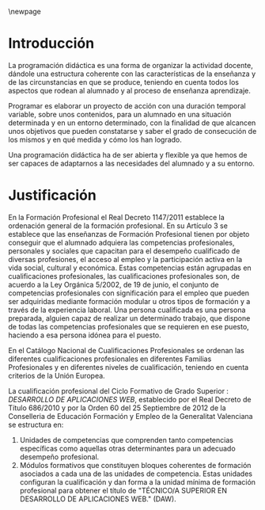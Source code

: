 \newpage 

# Introducción

La programación didáctica es una forma de organizar la actividad
docente, dándole una estructura coherente con las características de la
enseñanza y de las circunstancias en que se produce, teniendo en cuenta
todos los aspectos que rodean al alumnado y al proceso de enseñanza
aprendizaje.

Programar es elaborar un proyecto de acción con una duración temporal
variable, sobre unos contenidos, para un alumnado en una situación
determinada y en un entorno determinado, con la finalidad de que alcancen
unos objetivos que pueden constatarse y saber el grado de consecución de los
mismos y en qué medida y cómo los han logrado.

Una programación didáctica ha de ser abierta y flexible ya que hemos de
ser capaces de adaptarnos a las necesidades del alumnado y a su entorno.

# Justificación 

En la Formación Profesional el Real Decreto 1147/2011 establece la
ordenación general de la formación profesional. En su Artículo 3 se establece
que las enseñanzas de Formación Profesional tienen por objeto conseguir que
el alumnado adquiera las competencias profesionales, personales y sociales
que capacitan para el desempeño cualificado de diversas profesiones, el
acceso al empleo y la participación activa en la vida social, cultural y
económica.
Estas competencias están agrupadas en cualificaciones profesionales,
las cualificaciones profesionales son, de acuerdo a la Ley Orgánica 5/2002, de
19 de junio, el conjunto de competencias profesionales con significación para el
empleo que pueden ser adquiridas mediante formación modular u otros tipos
de formación y a través de la experiencia laboral.
Una persona cualificada es una persona preparada, alguien capaz de
realizar un determinado trabajo, que dispone de todas las competencias
profesionales que se requieren en ese puesto, haciendo a esa persona idónea
para el puesto.

En el Catálogo Nacional de Cualificaciones Profesionales se ordenan las
diferentes cualificaciones profesionales en diferentes Familias Profesionales y
en diferentes niveles de cualificación, teniendo en cuenta criterios de la Unión
Europea.

La cualificación profesional del Ciclo Formativo de Grado Superior : *DESARROLLO DE APLICACIONES WEB*, establecido por el Real
Decreto de Título 686/2010 y por la Orden 60 del 25 Septiembre de 2012 de la Conselleria de
Educación Formación y Empleo de la Generalitat Valenciana se estructura en:

1. Unidades de competencias que comprenden tanto competencias específicas como aquellas otras determinantes para un adecuado desempeño profesional.
2. Módulos formativos que constituyen bloques coherentes de formación asociados a cada una de las unidades de competencia. Estas unidades configuran la cualificación y dan forma a la unidad mínima de formación profesional para obtener el título de "TÉCNICO/A SUPERIOR EN DESARROLLO DE APLICACIONES WEB." (DAW).


